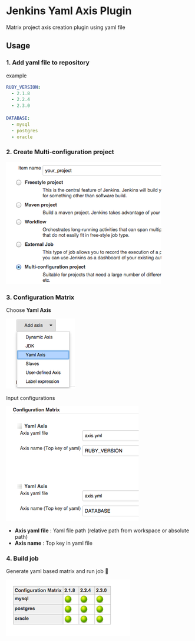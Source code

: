 # Jenkins Yaml Axis Plugin
Matrix project axis creation plugin using yaml file

## Usage
### 1. Add yaml file to repository
example

```yaml
RUBY_VERSION:
  - 2.1.8
  - 2.2.4
  - 2.3.0

DATABASE:
  - mysql
  - postgres
  - oracle
```

### 2. Create Multi-configuration project
![matrix](doc/new_job.png)

### 3. Configuration Matrix
Choose **Yaml Axis**

![Add axis](doc/add_axis.png)

Input configurations

![config](doc/config.png)

* **Axis yaml file** : Yaml file path (relative path from workspace or absolute path)
* **Axis name** : Top key in yaml file

### 4. Build job
Generate yaml based matrix and run job :muscle:

![matrix](doc/matrix.png)
